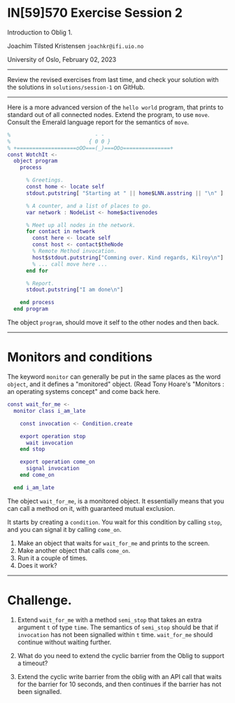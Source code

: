 

# IN[59]570 Exercise Session 2

Introduction to Oblig 1.

Joachim Tilsted Kristensen
`joachkr@ifi.uio.no`

University of Oslo,
February 02, 2023

---

Review the revised exercises from last time, and check your solution with
the solutions in `solutions/session-1` on GitHub.

---

Here is a more advanced version of the `hello world` program, that prints to
standard out of all connected nodes. Extend the program, to use `move`.
Consult the Emerald language report for the semantics of `move`.

```matlab
%                           - -
%                         { 0 0 }
% +===================oOO===(_)===OOo===============+
const WotchIt <-
  object program
    process

      % Greetings.
      const home <- locate self
      stdout.putstring[ "Starting at " || home$LNN.asstring || "\n" ]

      % A counter, and a list of places to go.
      var network : NodeList <- home$activenodes

      % Meet up all nodes in the network.
      for contact in network
        const here <- locate self
        const host <- contact$theNode
        % Remote Method invocation.
        host$stdout.putstring["Comming over. Kind regards, Kilroy\n"]
        % ... call move here ...
      end for

      % Report.
      stdout.putstring["I am done\n"]

    end process
  end program
```

The object `program`, should move it self to the other nodes and then back.

---

# Monitors and conditions

The keyword `monitor` can generally be put in the same places as the word
`object`, and it defines a "monitored" object. (Read Tony Hoare's
"Monitors : an operating systems concept" and come back here.

```matlab
const wait_for_me <-
  monitor class i_am_late

    const invocation <- Condition.create

    export operation stop
      wait invocation
    end stop

    export operation come_on
      signal invocation
    end come_on

  end i_am_late

```

The object `wait_for_me`, is a monitored object. It essentially means that
you can call a method on it, with guaranteed mutual exclusion.

It starts by creating a `condition`. You wait for this condition by calling
`stop`, and you can signal it by calling `come_on`.

1. Make an object that waits for `wait_for_me` and prints to the screen.
2. Make another object that calls `come_on`.
3. Run it a couple of times.
4. Does it work?

---

# Challenge.

1. Extend `wait_for_me` with a method `semi_stop` that takes an extra
   argument `t` of type `time`. The semantics of `semi_stop` should be that if
   `invocation` has not been signalled within `t` time. `wait_for_me` should
   continue without waiting further.

2. What do you need to extend the cyclic barrier from the Oblig to support a
   timeout?

3. Extend the cyclic write barrier from the oblig with an API call that
   waits for the barrier for 10 seconds, and then continues if the barrier
   has not been signalled.
